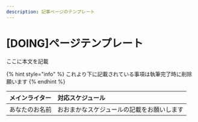 ```yaml
---
description: 記事ページのテンプレート
---
```


# \[DOING\]ページテンプレート

ここに本文を記載

{% hint style="info" %}
これより下に記載されている事項は執筆完了時に削除願います
{% endhint %}

| メインライター | 対応スケジュール |
| :--- | :--- |
| あなたのお名前 | おおまかなスケジュールの記載をお願いします |



